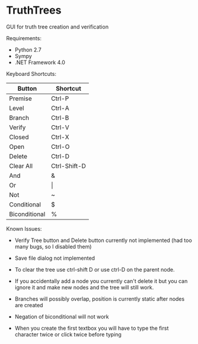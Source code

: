 TruthTrees
==========

GUI for truth tree creation and verification

Requirements:
- Python 2.7
- Sympy
- .NET Framework 4.0

Keyboard Shortcuts:

|   Button   |  Shortcut  |
|------------|------------|
|Premise     |Ctrl-P      |
|Level 		   |Ctrl-A      |
|Branch		   |Ctrl-B      |
|Verify		   |Ctrl-V      |
|Closed   	 |Ctrl-X      |
|Open 		   | Ctrl-O     |
|Delete 	   |Ctrl-D      |
|Clear All   |Ctrl-Shift-D|
|And 		     |   &        |
|Or 			   | &#124;     |
|Not			   |  ~         |
|Conditional |   $        |
Biconditional|   %        |



Known Issues:

- Verify Tree button and Delete button currently not implemented (had too many bugs, so I disabled them)

- Save file dialog not implemented

- To clear the tree use ctrl-shift D or use ctrl-D on the parent node.

- If you accidentally add a node you currently can't delete it but you can ignore it and make new nodes and the tree will still work.

- Branches will possibly overlap, position is currently static after nodes are created

- Negation of biconditional will not work

- When you create the first textbox you will have to type the first character twice or click twice before typing
